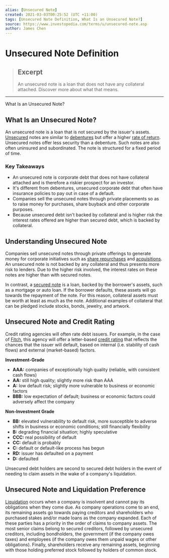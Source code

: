 ```yaml
---
alias: [Unsecured Note]
created: 2021-03-03T00:25:52 (UTC +11:00)
tags: [Unsecured Note Definition, What Is an Unsecured Note?]
source: https://www.investopedia.com/terms/u/unsecured-note.asp
author: James Chen
---
```


# Unsecured Note Definition

> ## Excerpt
> An unsecured note is a loan that does not have any collateral attached. Discover more about what that means.

---

What Is an Unsecured Note?
## What Is an Unsecured Note?

An unsecured note is a loan that is not secured by the issuer's assets. [Unsecured](https://www.investopedia.com/terms/u/unsecured.asp) notes are similar to [debentures](https://www.investopedia.com/terms/d/debenture.asp) but offer a higher [rate of return](https://www.investopedia.com/terms/r/rateofreturn.asp). Unsecured notes offer less security than a debenture. Such notes are also often uninsured and subordinated. The note is structured for a fixed period of time.

### Key Takeaways

-   An unsecured note is corporate debt that does not have collateral attached and is therefore a riskier prospect for an investor.
-   It's different from debentures, unsecured corporate debt that often have insurance policies to pay out in case of a default.
-   Companies sell the unsecured notes through private placements so as to raise money for purchases, share buyback and other corporate purposes.
-   Because unsecured debt isn't backed by collateral and is higher risk the interest rates offered are higher than secured debt, which is backed by collateral.

## Understanding Unsecured Note

Companies sell unsecured notes through private offerings to generate money for corporate initiatives such as [share repurchases](https://www.investopedia.com/terms/s/sharerepurchase.asp) and [acquisitions](https://www.investopedia.com/terms/a/acquisition.asp). An unsecured note is not backed by any collateral and thus presents more risk to lenders. Due to the higher risk involved, the interest rates on these notes are higher than with secured notes.

In contrast, a [secured note](https://www.investopedia.com/terms/s/securednote.asp) is a loan, backed by the borrower's assets, such as a mortgage or auto loan. If the borrower defaults, these assets will go towards the repayment of the note. For this reason, collateral assets must be worth at least as much as the note. Additional examples of collateral that can be pledged include stocks, bonds, jewelry, and artwork.

## Unsecured Note and Credit Rating

Credit rating agencies will often rate debt issuers. For example, in the case of [Fitch](https://www.investopedia.com/terms/f/fitch-ratings.asp), this agency will offer a letter-based [credit rating](https://www.investopedia.com/terms/c/creditrating.asp) that reflects the chances that the issuer will default, based on internal (i.e. stability of cash flows) and external (market-based) factors.

**Investment-Grade**

-   **AAA:** companies of exceptionally high quality (reliable, with consistent cash flows)
-   **AA:** still high quality; slightly more risk than AAA
-   **A:** low default risk; slightly more vulnerable to business or economic factors
-   **BBB:** low expectation of default; business or economic factors could adversely affect the company

**Non-Investment Grade**

-   **BB:** elevated vulnerability to default risk, more susceptible to adverse shifts in business or economic conditions; still financially flexibility
-   **B:** degrading financial situation; highly speculative
-   **CCC:** real possibility of default
-   **CC:** default is probably
-   **C:** default or default-like process has begun
-   **RD:** issuer has defaulted on a payment
-   **D:** defaulted

Unsecured debt holders are second to secured debt holders in the event of needing to claim assets in the wake of a company's liquidation.

## Unsecured Note and Liquidation Preference

[Liquidation](https://www.investopedia.com/terms/l/liquidation.asp) occurs when a company is insolvent and cannot pay its obligations when they come due. As company operations come to an end, its remaining assets go towards paying creditors and shareholders who purchased stakes and/or made loans as the company expanded. Each of these parties has a priority in the order of claims to company assets. The most senior claims belong to secured creditors, followed by unsecured creditors, including bondholders, the government (if the company owes taxes) and employees (if the company owes them unpaid wages or other obligations). Finally, shareholders receive any remaining assets, beginning with those holding preferred stock followed by holders of common stock.
